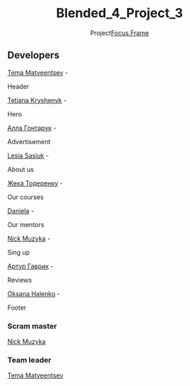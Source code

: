 <h1 align="center">Blended_4_Project_3</h1>
<p align="center">Project<a href="https://www.figma.com/file/svYOWHs6LAsoqMyYuTke8q/FocusFrame-2.0?type=design&node-id=0-1&mode=design&t=KgkgnwTmWmUmRpGu-0">Focus.Frame</a></p>
<h2>Developers</h2>

<a href="https://github.com/t-matveentsev" target="_blank">Tema
Matveentsev</a> - <p>Header</p>

<a href="https://github.com/TaniaFed" target="_blank">Tetiana Kryshenyk</a> -

<p>Hero</p> <a href="https://github.com/Alla186" target="_blank">Алла
Гонтарук</a> - <p>Advertisement</p>

<a href="https://github.com/Cassel444" target="_blank">Lesia Sasiuk</a> -

<p>About us</p>

<a href="https://github.com/AgentGarrus" target="_blank">Жека Тодеренку</a> -

<p>Our courses</p>

<a href="https://github.com/DanielaChud" target="_blank">Daniela</a> - <p>Our
mentors</p>

<a href="https://github.com/muzykanick" target="_blank">Nick Muzyka</a> -

<p>Sing up</p>
<a href="https://github.com/gallesSs" target="_blank">Артур
Гаврик</a> - <p>Reviews</p>

<a href="https://github.com/OksanaHalenko" target="_blank">Oksana Halenko</a> -

<p>Footer</p>

<h3>Scram master</h3>
<a href="https://github.com/muzykanick" target="_blank">Nick Muzyka</a>
<h3>Team leader</h3>
<a href="https://github.com/t-matveentsev" target="_blank">Tema Matveentsev</a>
